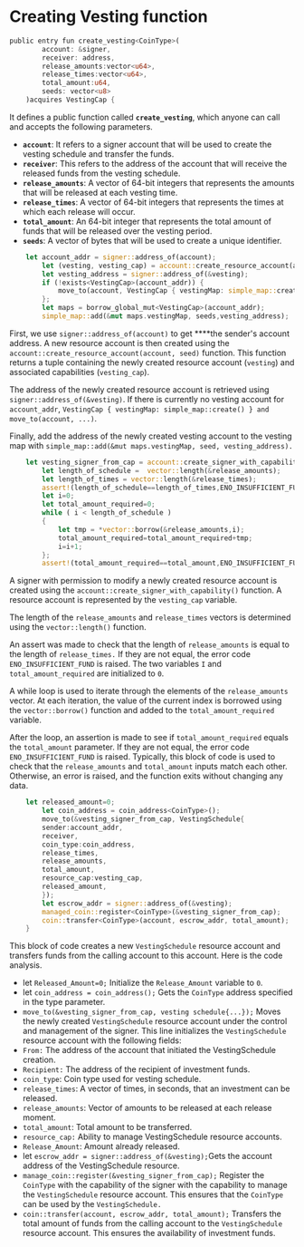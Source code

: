 # Creating Vesting function

```rust
public entry fun create_vesting<CoinType>(
        account: &signer,
        receiver: address,
        release_amounts:vector<u64>,
        release_times:vector<u64>,
        total_amount:u64,
        seeds: vector<u8>
    )acquires VestingCap {
```

It defines a public function called **`create_vesting`**, which anyone can call and accepts the following parameters.

- **`account`**: It refers to a signer account that will be used to create the vesting schedule and transfer the funds.
- **`receiver`**: This refers to the address of the account that will receive the released funds from the vesting schedule.
- **`release_amounts`**: A vector of 64-bit integers that represents the amounts that will be released at each vesting time.
- **`release_times`**: A vector of 64-bit integers that represents the times at which each release will occur.
- **`total_amount`**: An 64-bit integer that represents the total amount of funds that will be released over the vesting period.
- **`seeds`**: A vector of bytes that will be used to create a unique identifier.

```rust
	let account_addr = signer::address_of(account);
        let (vesting, vesting_cap) = account::create_resource_account(account, seeds); //resource account
        let vesting_address = signer::address_of(&vesting);
        if (!exists<VestingCap>(account_addr)) {
            move_to(account, VestingCap { vestingMap: simple_map::create() })
        };
        let maps = borrow_global_mut<VestingCap>(account_addr);
        simple_map::add(&mut maps.vestingMap, seeds,vesting_address);
```

First, we use `signer::address_of(account)` to get ****the sender's account address. A new resource account is then created using the `account::create_resource_account(account, seed)` function. This function returns a tuple containing the newly created resource account (`vesting`) and associated capabilities (`vesting_cap`).

The address of the newly created resource account is retrieved using `signer::address_of(&vesting)`. If there is currently no vesting account for `account_addr`, `VestingCap { vestingMap: simple_map::create() } and move_to(account, ...)`.

Finally, add the address of the newly created vesting account to the vesting map with `simple_map::add(&mut maps.vestingMap, seed, vesting_address).`

```rust
	let vesting_signer_from_cap = account::create_signer_with_capability(&vesting_cap);
        let length_of_schedule =  vector::length(&release_amounts);
        let length_of_times = vector::length(&release_times);
        assert!(length_of_schedule==length_of_times,ENO_INSUFFICIENT_FUND);
        let i=0;
        let total_amount_required=0;
        while ( i < length_of_schedule )
        {
            let tmp = *vector::borrow(&release_amounts,i);
            total_amount_required=total_amount_required+tmp;
            i=i+1;
        };
        assert!(total_amount_required==total_amount,ENO_INSUFFICIENT_FUND);
```

A signer with permission to modify a newly created resource account is created using the `account::create_signer_with_capability()` function. A resource account is represented by the `vesting_cap` variable.

The length of the `release_amounts` and `release_times` vectors is determined using the `vector::length()` function.

An assert was made to check that the length of `release_amounts` is equal to the length of `release_times.` If they are not equal, the error code `ENO_INSUFFICIENT_FUND` is raised.
The two variables `I` and `total_amount_required` are initialized to `0`.

A while loop is used to iterate through the elements of the `release_amounts` vector. At each iteration, the value of the current index is borrowed using the `vector::borrow()` function and added to the `total_amount_required` variable.

After the loop, an assertion is made to see if `total_amount_required` equals the `total_amount` parameter. If they are not equal, the error code `ENO_INSUFFICIENT_FUND` is raised.
Typically, this block of code is used to check that the `release_amounts` and `total_amount` inputs match each other. Otherwise, an error is raised, and the function exits without changing any data.

```rust
	let released_amount=0;
        let coin_address = coin_address<CoinType>();
        move_to(&vesting_signer_from_cap, VestingSchedule{
        sender:account_addr,
        receiver,
        coin_type:coin_address, 
        release_times,
        release_amounts,
        total_amount,
        resource_cap:vesting_cap,
        released_amount,
        });
        let escrow_addr = signer::address_of(&vesting);
        managed_coin::register<CoinType>(&vesting_signer_from_cap); 
        coin::transfer<CoinType>(account, escrow_addr, total_amount);
    }
```

This block of code creates a new `VestingSchedule` resource account and transfers funds from the calling account to this account. Here is the code analysis.

- let `Released_Amount=0;` Initialize the `Release_Amount` variable to `0`.
- let `coin_address = coin_address();` Gets the `CoinType` address specified in the type parameter.
- `move_to(&vesting_signer_from_cap, vesting schedule{...});` Moves the newly created `VestingSchedule` resource account under the control and management of the signer. This line initializes the `VestingSchedule` resource account with the following fields:
- `From:` The address of the account that initiated the VestingSchedule creation.
- `Recipient:` The address of the recipient of investment funds.
- `coin_type`: Coin type used for vesting schedule.
- `release_times`: A vector of times, in seconds, that an investment can be released.
- `release_amounts`: Vector of amounts to be released at each release moment.
- `total_amount`: Total amount to be transferred.
- `resource_cap:` Ability to manage VestingSchedule resource accounts.
- `Release_Amount`: Amount already released.
- let `escrow_addr = signer::address_of(&vesting);`Gets the account address of the VestingSchedule resource.
- `manage_coin::register(&vesting_signer_from_cap);` Register the `CoinType` with the capability of the signer with the capability to manage the `VestingSchedule` resource account. This ensures that the `CoinType` can be used by the `VestingSchedule.`
- `coin::transfer(account, escrow_addr, total_amount);` Transfers the total amount of funds from the calling account to the `VestingSchedule` resource account. This ensures the availability of investment funds.
